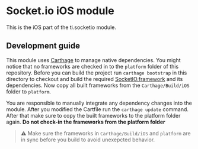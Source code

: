 # Socket.io iOS module

This is the iOS part of the ti.socketio module.

## Development guide

This module uses [Carthage](https://github.com/Carthage/Carthage) to manage native dependencies. You might notice that no frameworks are checked in to the `platform` folder of this repository. Before you can build the project run `carthage bootstrap` in this directory to checkout and build the required [SocketIO.framework](https://github.com/socketio/socket.io-client-swift) and its dependencies. Now copy all built frameworks from the `Carthage/Build/iOS` folder to `platform`.

You are responsible to manually integrate any dependency changes into the module. After you modified the Cartfile run the `carthage update` command. After that make sure to copy the built frameworks to the platform folder again. **Do not check-in the frameworks from the platform folder**

> ⚠️ Make sure the frameworks in `Carthage/Build/iOS` and `platform` are in sync before you build to avoid unexepcted behavior.

